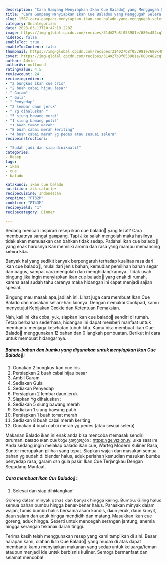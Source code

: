 ```yaml
---
description: "Cara Gampang Menyiapkan Ikan Cue Balado🍴 yang Menggugah Selera, Buat Buka Puasa Enak"
title: "Cara Gampang Menyiapkan Ikan Cue Balado🍴 yang Menggugah Selera, Buat Buka Puasa Enak"
slug: 1567-cara-gampang-menyiapkan-ikan-cue-balado-yang-menggugah-selera-buat-buka-puasa-enak
category: Uncategorized
date: 2023-03-13T10:47:18.228Z
image: https://img-global.cpcdn.com/recipes/314027b8f053981e/680x482cq70/ikan-cue-balado-foto-resep-utama.jpg
hideToc: false
enableToc: true
enableTocContent: false
thumbnail: https://img-global.cpcdn.com/recipes/314027b8f053981e/680x482cq70/ikan-cue-balado-foto-resep-utama.jpg
cover: https://img-global.cpcdn.com/recipes/314027b8f053981e/680x482cq70/ikan-cue-balado-foto-resep-utama.jpg
author: Admin
authorAv: notfound
ratingvalue: 4.5
reviewcount: 24
recipeingredient:
- "2 bungkus ikan cue iris"
- "2 buah cabai hijau besar"
- " Garam"
- " Gula"
- " Penyedap"
- "2 lembar daun jeruk"
- " Yg dihaluskan "
- "5 siung bawang merah"
- "1 siung bawang putih"
- "1 buah tomat merah"
- "8 buah cabai merah keriting"
- "4 buah cabai merah yg pedes atau sesuai selera"
recipeinstructions:

- "Sudah jadi dan siap dinikmati!"
categories:
- Resep
tags:
- ikan
- cue
- balado

katakunci: ikan cue balado 
nutrition: 223 calories
recipecuisine: Indonesian
preptime: "PT32M"
cooktime: "PT43M"
recipeyield: "1"
recipecategory: Dinner

---
```



Sedang mencari inspirasi resep ikan cue balado🍴 yang lezat? Cara membuatnya sangat gampang. Tapi Jika salah mengolah maka hasilnya tidak akan memuaskan dan bahkan tidak sedap. Padahal ikan cue balado🍴 yang enak harusnya Kan memiliki aroma dan rasa yang mampu memancing selera kita.


Banyak hal yang sedikit banyak berpengaruh terhadap kualitas rasa dari ikan cue balado🍴, mulai dari jenis bahan, kemudian pemilihan bahan segar dan bagus, sampai cara mengolah dan menghidangkannya. Tidak usah bingung jika ingin menyiapkan ikan cue balado🍴 yang enak di rumah, karena asal sudah tahu caranya maka hidangan ini dapat menjadi sajian spesial.

Bingung mau masak apa, jadilah ini. Lihat juga cara membuat Ikan Cue Balado dan masakan sehari-hari lainnya. Dengan memakai Cookpad, kamu menyetujui Kebijakan Cookie dan Ketentuan Pemakaian.


Nah, kali ini kita coba, yuk, siapkan ikan cue balado🍴 sendiri di rumah. Tetap berbahan sederhana, hidangan ini dapat memberi manfaat untuk membantu menjaga kesehatan tubuh kita. Kamu bisa membuat Ikan Cue Balado🍴 menggunakan 12 bahan dan 0 langkah pembuatan. Berikut ini cara untuk membuat hidangannya.

<!--inarticleads1-->

##### Bahan-bahan dan bumbu yang digunakan untuk menyiapkan Ikan Cue Balado🍴:

1. Gunakan 2 bungkus ikan cue iris
1. Persiapkan 2 buah cabai hijau besar
1. Ambil  Garam
1. Sediakan  Gula
1. Sediakan  Penyedap
1. Persiapkan 2 lembar daun jeruk
1. Siapkan  Yg dihaluskan :
1. Sediakan 5 siung bawang merah
1. Sediakan 1 siung bawang putih
1. Persiapkan 1 buah tomat merah
1. Sediakan 8 buah cabai merah keriting
1. Gunakan 4 buah cabai merah yg pedes (atau sesuai selera)


Makanan Balado ikan ini enak anda bisa mencoba memasak sendiri dirumah. balado ikan cue სხვა ვიდეოები : https://ge.vizion.lv. Jika saat ini Anda sedang ingin melahap balado ikan cue, Warteg Modern Kuliner Rasa, Sunter merupakan pilihan yang tepat. Siapkan wajan dan masukan semua bahan yg sudah di blender halus, aduk perlahan kemudian masukan bumbu penyedap rasa, garam dan gula pasir. Ikan Cue Terjangkau Dengan Segudang Manfaat. 

<!--inarticleads2-->

##### Cara membuat Ikan Cue Balado🍴:


1. Selesai dan siap dihidangkan!

Goreng dalam minyak panas dan banyak hingga kering. Bumbu: Giling halus semua bahan bumbu hingga benar-benar halus. Panaskan minyak dalam wajan, tumis bumbu halus bersama asam kandis, daun jeruk, daun kunyit, daun salam dan aduk hingga mendidih dan matang. Masukkan ikan cue goreng, aduk hingga. Seperti untuk mencegah serangan jantung, anemia hingga serangan tekanan darah tinggi. 

Terima kasih telah menggunakan resep yang kami tampilkan di sini. Besar harapan kami, olahan Ikan Cue Balado🍴 yang mudah di atas dapat membantu kamu menyiapkan makanan yang sedap untuk keluarga/teman ataupun menjadi ide untuk berbisnis kuliner. Semoga bermanfaat dan selamat mencoba!
